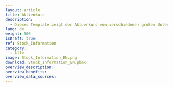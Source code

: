 ```yaml
---
layout: article
title: Aktienkurs
description: 
  - Dieses Template zeigt den Aktuenkurs von verschiedenen großen Unternehmen an.
lang: de
weight: 500
isDraft: true
ref: Stock_Information
category:
  - Alle
image: Stock_Information_EN.png
download: Stock_Information_EN.pbmx
overview_description:
overview_benefits:
overview_data_sources:
---
```

